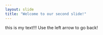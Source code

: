 ```yaml
---
layout: slide
title: "Welcome to our second slide!"
---
```

this is my text!!!
Use the left arrow to go back!
